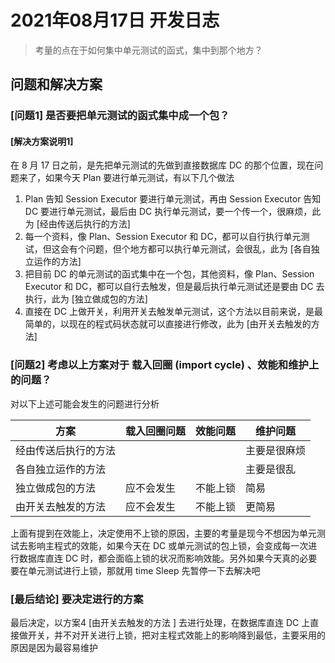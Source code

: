 # 2021年08月17日 开发日志

> 考量的点在于如何集中单元测试的函式，集中到那个地方？

## 问题和解决方案

### [问题1] 是否要把单元测试的函式集中成一个包？

#### [解决方案说明1]

在 8 月 17 日之前，是先把单元测试的先做到直接数据库 DC 的那个位置，现在问题来了，如果今天 Plan 要进行单元测试，有以下几个做法

1. Plan 告知 Session Executor 要进行单元测试，再由 Session Executor 告知 DC 要进行单元测试，最后由 DC 执行单元测试，要一个传一个，很麻烦，此为 [经由传送后执行的方法]
2. 每一个资料，像 Plan、Session Executor 和 DC，都可以自行执行单元测试，但这会有个问题，但个地方都可以执行单元测试，会很乱，此为 [各自独立运作的方法]
3. 把目前 DC 的单元测试的函式集中在一个包，其他资料，像 Plan、Session Executor 和 DC，都可以自行去触发，但是最后执行单元测试还是要由 DC 去执行，此为 [独立做成包的方法]
4. 直接在 DC 上做开关，利用开关去触发单元测试，这个方法以目前来说，是最简单的，以现在的程式码状态就可以直接进行修改，此为  [由开关去触发的方法]

### [问题2] 考虑以上方案对于 载入回圈 (import cycle) 、效能和维护上的问题？

对以下上述可能会发生的问题进行分析

| 方案                 | 载入回圈问题 | 效能问题 | 维护问题     |
| -------------------- | ------------ | -------- | ------------ |
| 经由传送后执行的方法 |              |          | 主要是很麻烦 |
| 各自独立运作的方法   |              |          | 主要是很乱   |
| 独立做成包的方法     | 应不会发生   | 不能上锁 | 简易         |
| 由开关去触发的方法   | 应不会发生   | 不能上锁 | 更简易       |

上面有提到在效能上，决定使用不上锁的原因，主要的考量是现今不想因为单元测试去影响主程式的效能，如果今天在 DC 或单元测试的包上锁，会变成每一次进行数据库直连 DC 时，都会面临上锁的状况而影响效能。另外如果今天真的必要要在单元测试进行上锁，那就用 time Sleep 先暂停一下去解决吧

### [最后结论] 要决定进行的方案

最后决定，以方案4 [由开关去触发的方法 ] 去进行处理，在数据库直连 DC 上直接做开关，并不对开关进行上锁，把对主程式效能上的影响降到最低，主要采用的原因是因为最容易维护

















